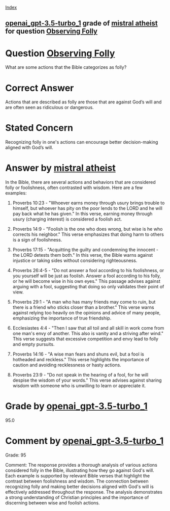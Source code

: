 
[Index](../../../../index.md)
## [openai_gpt-3.5-turbo_1](../../../grading_models/openai_gpt-3.5-turbo_1.md) grade of [mistral atheist](../../../answering_models/mistral_atheist.md) for question [Observing Folly](../../../questions/Observing_Folly.md)

# Question [Observing Folly](../../../questions/Observing_Folly.md)
What are some actions that the Bible categorizes as folly?

# Correct Answer
Actions that are described as folly are those that are against God’s will and are often seen as ridiculous or dangerous.

# Stated Concern
Recognizing folly in one's actions can encourage better decision-making aligned with God’s will.

# Answer by [mistral atheist](../../../answering_models/mistral_atheist.md)
 In the Bible, there are several actions and behaviors that are considered folly or foolishness, often contrasted with wisdom. Here are a few examples:

1. Proverbs 10:23 - "Whoever earns money through usury brings trouble to himself, but whoever has pity on the poor lends to the LORD and he will pay back what he has given." In this verse, earning money through usury (charging interest) is considered a foolish act.

2. Proverbs 14:9 - "Foolish is the one who does wrong, but wise is he who corrects his neighbor." This verse emphasizes that doing harm to others is a sign of foolishness.

3. Proverbs 17:15 - "Acquitting the guilty and condemning the innocent - the LORD detests them both." In this verse, the Bible warns against injustice or taking sides without considering righteousness.

4. Proverbs 26:4-5 - "Do not answer a fool according to his foolishness, or you yourself will be just as foolish. Answer a fool according to his folly, or he will become wise in his own eyes." This passage advises against arguing with a fool, suggesting that doing so only validates their point of view.

5. Proverbs 29:1 - "A man who has many friends may come to ruin, but there is a friend who sticks closer than a brother." This verse warns against relying too heavily on the opinions and advice of many people, emphasizing the importance of true friendship.

6. Ecclesiastes 4:4 - "Then I saw that all toil and all skill in work come from one man's envy of another. This also is vanity and a striving after wind." This verse suggests that excessive competition and envy lead to folly and empty pursuits.

7. Proverbs 14:16 - "A wise man fears and shuns evil, but a fool is hotheaded and reckless." This verse highlights the importance of caution and avoiding recklessness or hasty actions.

8. Proverbs 23:9 - "Do not speak in the hearing of a fool, for he will despise the wisdom of your words." This verse advises against sharing wisdom with someone who is unwilling to learn or appreciate it.

# Grade by [openai_gpt-3.5-turbo_1](../../../grading_models/openai_gpt-3.5-turbo_1.md)
95.0

# Comment by [openai_gpt-3.5-turbo_1](../../../grading_models/openai_gpt-3.5-turbo_1.md)
Grade: 95

Comment: The response provides a thorough analysis of various actions considered folly in the Bible, illustrating how they go against God's will. Each example is supported by relevant Bible verses that highlight the contrast between foolishness and wisdom. The connection between recognizing folly and making better decisions aligned with God's will is effectively addressed throughout the response. The analysis demonstrates a strong understanding of Christian principles and the importance of discerning between wise and foolish actions.

